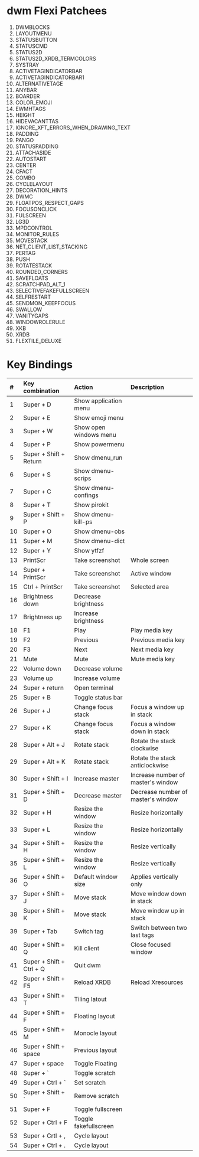 # dwm Flexi Patchees
1. DWMBLOCKS
2. LAYOUTMENU
3. STATUSBUTTON
4. STATUSCMD
5. STATUS2D
6. STATUS2D_XRDB_TERMCOLORS
7. SYSTRAY
8. ACTIVETAGINDICATORBAR
9. ACTIVETAGINDICATORBAR1
10. ALTERNATIVETAGE
11. ANYBAR
13. BOARDER
14. COLOR_EMOJI
15. EWMHTAGS
16. HEIGHT
17. HIDEVACANTTAS
18. IGNORE_XFT_ERRORS_WHEN_DRAWING_TEXT
19. PADDING
20. PANGO
21. STATUSPADDING
22. ATTACHASIDE
23. AUTOSTART
24. CENTER
25. CFACT
26. COMBO
27. CYCLELAYOUT
28. DECORATION_HINTS
29. DWMC
30. FLOATPOS_RESPECT_GAPS
31. FOCUSONCLICK
33. FULSCREEN
34. LG3D
35. MPDCONTROL
36. MONITOR_RULES
37. MOVESTACK
38. NET_CLIENT_LIST_STACKING
39. PERTAG
40. PUSH
41. ROTATESTACK
42. ROUNDED_CORNERS
43. SAVEFLOATS
44. SCRATCHPAD_ALT_1
45. SELECTIVEFAKEFULLSCREEN
46. SELFRESTART
47. SENDMON_KEEPFOCUS
48. SWALLOW
49. VANITYGAPS
50. WINDOWROLERULE
51. XKB
52. XRDB
56. FLEXTILE_DELUXE

# Key Bindings
| #   | Key combination          | Action                 | Description                        |
| :-- | :--------------          | :-----                 | :---------                         |
| 1   | Super + D                | Show application menu  |                                    |
| 2   | Super + E                | Show emoji menu        |                                    |
| 3   | Super + W                | Show open windows menu |                                    |
| 4   | Super + P                | Show powermenu         |                                    |
| 5   | Super + Shift + Return   | Show dmenu_run         |                                    |
| 6   | Super + S                | Show dmenu-scrips      |                                    |
| 7   | Super + C                | Show dmenu-confings    |                                    |
| 8   | Super + T                | Show pirokit           |                                    |
| 9   | Super + Shift + P        | Show dmenu-kill-ps     |                                    |
| 10  | Super + O                | Show dmenu-obs         |                                    |
| 11  | Super + M                | Show dmenu-dict        |                                    |
| 12  | Super + Y                | Show ytfzf             |                                    |
| 13  | PrintScr                 | Take screenshot        | Whole screen                       |
| 14  | Super + PrintScr         | Take screenshot        | Active window                      |
| 15  | Ctrl + PrintScr          | Take screenshot        | Selected area                      |
| 16  | Brightness down          | Decrease brightness    |                                    |
| 17  | Brightness up            | Increase brightness    |                                    |
| 18  | F1                       | Play                   | Play media key                     |
| 19  | F2                       | Previous               | Previous media key                 |
| 20  | F3                       | Next                   | Next media key                     |
| 21  | Mute                     | Mute                   | Mute media key                     |
| 22  | Volume down              | Decrease volume        |                                    |
| 23  | Volume up                | Increase volume        |                                    |
| 24  | Super + return           | Open terminal          |                                    |
| 25  | Super + B                | Toggle status bar      |                                    |
| 26  | Super + J                | Change focus stack     | Focus a window up in stack         |
| 27  | Super + K                | Change focus stack     | Focus a window down in stack       |
| 28  | Super + Alt +  J         | Rotate stack           | Rotate the stack clockwise         |
| 29  | Super + Alt + K          | Rotate stack           | Rotate the stack anticlockwise     |
| 30  | Super + Shift + I        | Increase master        | Increase number of master's window |
| 31  | Super + Shift + D        | Decrease master        | Decrease number of master's window |
| 32  | Super + H                | Resize the window      | Resize horizontally                |
| 33  | Super + L                | Resize the window      | Resize horizontally                |
| 34  | Super + Shift + H        | Resize the window      | Resize vertically                  |
| 35  | Super + Shift + L        | Resize the window      | Resize vertically                  |
| 36  | Super + Shift + O        | Default window size    | Applies vertically only            |
| 37  | Super + Shift + J        | Move stack             | Move window down in stack          |
| 38  | Super + Shift + K        | Move stack             | Move window up in stack            |
| 39  | Super + Tab              | Switch tag             | Switch between two last tags       |
| 40  | Super + Shift + Q        | Kill client            | Close focused window               |
| 41  | Super + Shift + Ctrl + Q | Quit dwm               |                                    |
| 42  | Super + Shift + F5       | Reload XRDB            | Reload Xresources                  |
| 43  | Super + Shift + T        | Tiling latout          |                                    |
| 44  | Super + Shift + F        | Floating layout        |                                    |
| 45  | Super + Shift + M        | Monocle layout         |                                    |
| 46  | Super + Shift + space    | Previous layout        |                                    |
| 47  | Super + space            | Toggle Floating        |                                    |
| 48  | Super + `                | Toggle scratch         |                                    |
| 49  | Super + Ctrl + `         | Set scratch            |                                    |
| 50  | Super + Shift + `        | Remove scratch         |                                    |
| 51  | Super + F                | Toggle fullscreen      |                                    |
| 52  | Super + Ctrl + F         | Toggle fakefullscreen  |                                    |
| 53  | Super + Crtl + ,         | Cycle layout           |                                    |
| 54  | Super + Ctrl + .         | Cycle layout           |                                    |

